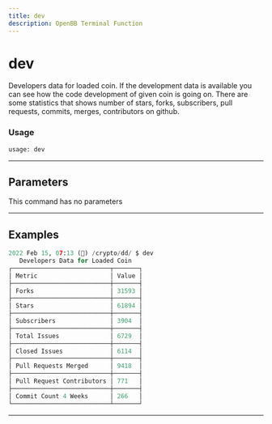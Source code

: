 ```yaml
---
title: dev
description: OpenBB Terminal Function
---
```


# dev

Developers data for loaded coin. If the development data is available you can see how the code development of given coin is going on. There are some statistics that shows number of stars, forks, subscribers, pull requests, commits, merges, contributors on github.

### Usage

```python
usage: dev
```

---

## Parameters

This command has no parameters



---

## Examples

```python
2022 Feb 15, 07:13 (🦋) /crypto/dd/ $ dev
   Developers Data for Loaded Coin
┌───────────────────────────┬───────┐
│ Metric                    │ Value │
├───────────────────────────┼───────┤
│ Forks                     │ 31593 │
├───────────────────────────┼───────┤
│ Stars                     │ 61894 │
├───────────────────────────┼───────┤
│ Subscribers               │ 3904  │
├───────────────────────────┼───────┤
│ Total Issues              │ 6729  │
├───────────────────────────┼───────┤
│ Closed Issues             │ 6114  │
├───────────────────────────┼───────┤
│ Pull Requests Merged      │ 9418  │
├───────────────────────────┼───────┤
│ Pull Request Contributors │ 771   │
├───────────────────────────┼───────┤
│ Commit Count 4 Weeks      │ 266   │
└───────────────────────────┴───────┘
```
---
